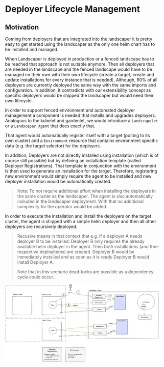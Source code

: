 # Deployer Lifecycle Management

## Motivation

Coming from deployers that are integrated into the landscaper it is pretty easy to get started using the landscaper as the only one helm chart has to be installed and managed.

When Landscaper is deployed in production or a fenced landscape has to be reached that approach is not suitable anymore. 
Then all deployers that are needed in the landscape and the fenced landscape would have to be managed on their own with their own lifecycle (create a target, create and update installations for every instance that is needed).
Although, 90% of all deployers are currently deployed the same way with the same imports and configuration.
In addition, it contradicts with our extensibility concept as specific deployers would be shipped the landscaper but would need their own lifecycle.

In order to support fenced environment and automated deployer management a component is needed that installs and upgrades deployers.
Analogous to the kubelet and gardenlet, we would introduce a `Landscapelet` or a `Landscaper Agent` that does exactly that.

That agent would automatically register itself with a target (poiting to its own cluster) and a `Environment` resource that contains environment specific data (e.g. the target selector) for the deployers.

In addition, Deployers are not directly installed using installation (which is of course still possible) but by defining an installation template (called Deployer Registrations). 
That template in conjunction with the environment is then used to generate an installation for the target.
Therefore, registering new environment would simply require the agent to be installed and new deployer installation would be automatically created.

> Note: To not require additional effort when installing the deployers in the same cluster as the landscaper. The agent is also automatically included in the landscaper deployment. With that no additional complexity for the operator would be added. 

In order to execute the installation and install the deployers on the target cluster, the agent is shipped with a simple helm deployer and then all other deployers are recursively deployed.
> Recusive means in that context that e.g. if a deployer A needs deployer B to be installed. Deployer B only requires the already available helm deployer in the agent.
> Then both installations (and their respective deployitems) are created. 
> Deployer B would be immediately installed and as soon as it is ready Deployer B would install Deployer A.
> 
> Note that in this scenario dead-locks are possible as a dependency cycle could occur.

![deployer lm](../images/LandscaperDeployerLM.png)